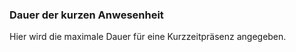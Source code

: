 ﻿### **Dauer der kurzen Anwesenheit**


Hier wird die maximale Dauer für eine Kurzzeitpräsenz angegeben.

